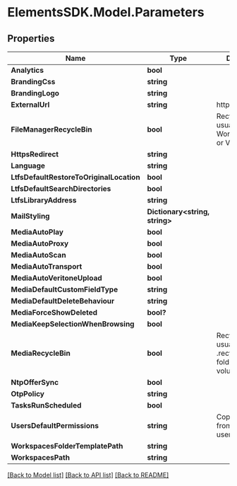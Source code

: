 # ElementsSDK.Model.Parameters

## Properties

Name | Type | Description | Notes
------------ | ------------- | ------------- | -------------
**Analytics** | **bool** |  | [optional] 
**BrandingCss** | **string** |  | [optional] 
**BrandingLogo** | **string** |  | [optional] 
**ExternalUrl** | **string** | http://host/ | [optional] 
**FileManagerRecycleBin** | **bool** | Recycle bins are usually either in Workspace/Share or Volume folder | [optional] 
**HttpsRedirect** | **string** |  | [optional] 
**Language** | **string** |  | [optional] 
**LtfsDefaultRestoreToOriginalLocation** | **bool** |  | [optional] 
**LtfsDefaultSearchDirectories** | **bool** |  | [optional] 
**LtfsLibraryAddress** | **string** |  | [optional] 
**MailStyling** | **Dictionary&lt;string, string&gt;** |  | [optional] 
**MediaAutoPlay** | **bool** |  | [optional] 
**MediaAutoProxy** | **bool** |  | [optional] 
**MediaAutoScan** | **bool** |  | [optional] 
**MediaAutoTransport** | **bool** |  | [optional] 
**MediaAutoVeritoneUpload** | **bool** |  | [optional] 
**MediaDefaultCustomFieldType** | **string** |  | [optional] 
**MediaDefaultDeleteBehaviour** | **string** |  | [optional] 
**MediaForceShowDeleted** | **bool?** |  | [optional] 
**MediaKeepSelectionWhenBrowsing** | **bool** |  | [optional] 
**MediaRecycleBin** | **bool** | Recycle bin is usually in the .recycle-bin folder in the volume root | [optional] 
**NtpOfferSync** | **bool** |  | [optional] 
**OtpPolicy** | **string** |  | [optional] 
**TasksRunScheduled** | **bool** |  | [optional] 
**UsersDefaultPermissions** | **string** | Copy this value from an existing user | [optional] 
**WorkspacesFolderTemplatePath** | **string** |  | [optional] 
**WorkspacesPath** | **string** |  | [optional] 

[[Back to Model list]](../README.md#documentation-for-models) [[Back to API list]](../README.md#documentation-for-api-endpoints) [[Back to README]](../README.md)

